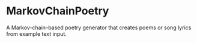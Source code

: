 # MarkovChainPoetry
A Markov-chain–based poetry generator that creates poems or song lyrics from example text input.
